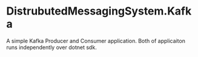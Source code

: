 # DistrubutedMessagingSystem.Kafka
A simple Kafka Producer and Consumer application. Both of applicaiton runs independently over dotnet sdk.
